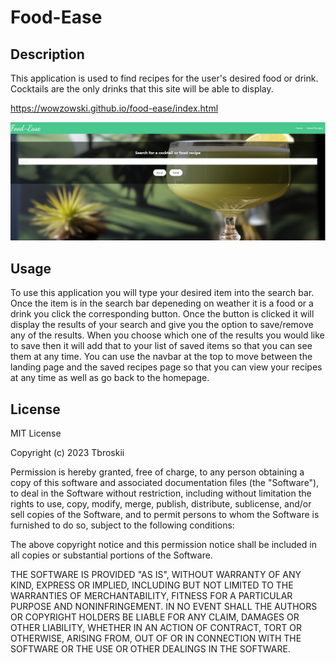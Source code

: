 # Food-Ease

## Description
This application is used to find recipes for the user's desired food or drink. 
Cocktails are the only drinks that this site will be able to display.

https://wowzowski.github.io/food-ease/index.html

![landingpage](./assets/landingpage.PNG)

## Usage
To use this application you will type your desired item into the search bar. Once the item is in the search bar depeneding on weather it is a food or a drink you click the corresponding button. Once the button is clicked it will display the results of your search and give you the option to save/remove any of the results. 
When you choose which one of the results you would like to save then it will add that to your list of saved items so that you can see them at any time. 
You can use the navbar at the top to move between the landing page and the saved recipes page so that you can view your recipes at any time as well as go back to the homepage.


## License
MIT License

Copyright (c) 2023 Tbroskii

Permission is hereby granted, free of charge, to any person obtaining a copy
of this software and associated documentation files (the "Software"), to deal
in the Software without restriction, including without limitation the rights
to use, copy, modify, merge, publish, distribute, sublicense, and/or sell
copies of the Software, and to permit persons to whom the Software is
furnished to do so, subject to the following conditions:

The above copyright notice and this permission notice shall be included in all
copies or substantial portions of the Software.

THE SOFTWARE IS PROVIDED "AS IS", WITHOUT WARRANTY OF ANY KIND, EXPRESS OR
IMPLIED, INCLUDING BUT NOT LIMITED TO THE WARRANTIES OF MERCHANTABILITY,
FITNESS FOR A PARTICULAR PURPOSE AND NONINFRINGEMENT. IN NO EVENT SHALL THE
AUTHORS OR COPYRIGHT HOLDERS BE LIABLE FOR ANY CLAIM, DAMAGES OR OTHER
LIABILITY, WHETHER IN AN ACTION OF CONTRACT, TORT OR OTHERWISE, ARISING FROM,
OUT OF OR IN CONNECTION WITH THE SOFTWARE OR THE USE OR OTHER DEALINGS IN THE
SOFTWARE.
